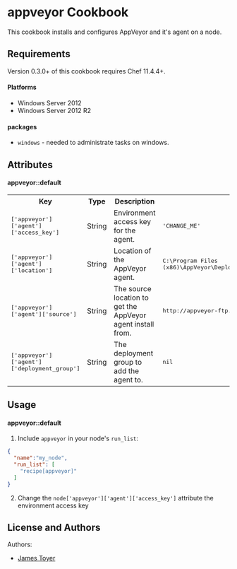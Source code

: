 appveyor Cookbook
=================
This cookbook installs and configures AppVeyor and it's agent on a node.

Requirements
------------
Version 0.3.0+ of this cookbook requires Chef 11.4.4+.

#### Platforms

- Windows Server 2012
- Windows Server 2012 R2

#### packages
- `windows` - needed to administrate tasks on windows.

Attributes
----------
#### appveyor::default
<table>
  <tr>
    <th>Key</th>
    <th>Type</th>
    <th>Description</th>
    <th>Default</th>
  </tr>
  <tr>
    <td><tt>['appveyor']['agent']['access_key']</tt></td>
    <td>String</td>
    <td>Environment access key for the agent.</td>
    <td><tt>'CHANGE_ME'</tt></td>
  </tr>
  <tr>
    <td><tt>['appveyor']['agent']['location']</tt></td>
    <td>String</td>
    <td>Location of the AppVeyor agent.</td>
    <td><tt>C:\Program Files (x86)\AppVeyor\DeploymentAgent\Appveyor.DeploymentAgent.Service.exe</tt></td>
  </tr>
  <tr>
    <td><tt>['appveyor']['agent']['source']</tt></td>
    <td>String</td>
    <td>The source location to get the AppVeyor agent install from.</td>
    <td><tt>http://appveyor-ftp.azurewebsites.net/AppveyorDeploymentAgent.msi</tt></td>
  </tr>
  <tr>
    <td><tt>['appveyor']['agent']['deployment_group']</tt></td>
    <td>String</td>
    <td>The deployment group to add the agent to.</td>
    <td><tt>nil</tt></td>
  </tr>
</table>

Usage
-----
#### appveyor::default
1. Include `appveyor` in your node's `run_list`:

  ```json
  {
    "name":"my_node",
    "run_list": [
      "recipe[appveyor]"
    ]
  }
  ```
2. Change the `node['appveyor']['agent']['access_key']` attribute the environment access key

License and Authors
-------------------
Authors: 

- [James Toyer](mailto://jamestoyer@toyertechnologies.com)
